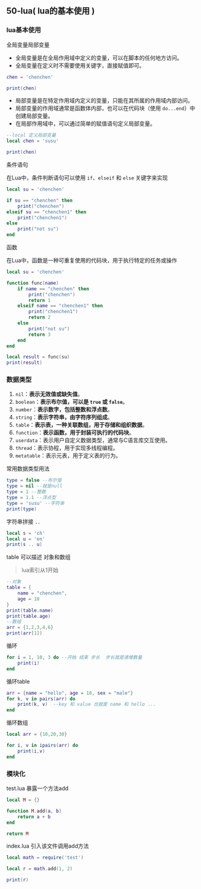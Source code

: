 ## 50-lua( lua的基本使用 )

### lua基本使用

全局变量局部变量

- 全局变量是在全局作用域中定义的变量，可以在脚本的任何地方访问。
- 全局变量在定义时不需要使用关键字，直接赋值即可。

```lua
chen = 'chenchen'

print(chen)
```

- 局部变量是在特定作用域内定义的变量，只能在其所属的作用域内部访问。
- 局部变量的作用域通常是函数体内部，也可以在代码块（使用 `do...end`）中创建局部变量。
- 在局部作用域中，可以通过简单的赋值语句定义局部变量。

```lua
--local 定义局部变量
local chen = 'susu'

print(chen)
```

条件语句

在Lua中，条件判断语句可以使用 `if`、`elseif` 和 `else` 关键字来实现

```lua
local su = 'chenchen'

if su == "chenchen" then
    print("chenchen")
elseif su == "chenchen1" then
    print("chenchen1")
else
    print("not su")
end
```

函数

在Lua中，函数是一种可重复使用的代码块，用于执行特定的任务或操作

```lua
local su = 'chenchen'

function func(name)
    if name == "chenchen" then
        print("chenchen")
        return 1
    elseif name == "chenchen1" then
        print("chenchen1")
        return 2
    else
        print("not su")
        return 3
    end
end

local result = func(su)
print(result)
```

### 数据类型

1. `nil`：**表示无效值或缺失值**。
2. `boolean`：**表示布尔值，可以是 `true` 或 `false`**。
3. `number`：**表示数字，包括整数和浮点数**。
4. `string`：**表示字符串，由字符序列组成**。
5. `table`：**表示表，一种关联数组，用于存储和组织数据**。
6. `function`：**表示函数，用于封装可执行的代码块**。
7. `userdata`：表示用户自定义数据类型，通常与C语言库交互使用。
8. `thread`：表示协程，用于实现多线程编程。
9. `metatable`：表示元表，用于定义表的行为。

常用数据类型用法

```lua
type = false --布尔值
type = nil --就是null
type = 1 --整数
type = 1.1 --浮点型
type = 'susu' --字符串
print(type)
```

字符串拼接 `..`

```lua
local s = 'ch'
local u = 'en'
print(s .. u)
```

table 可以描述 对象和数组

> lua索引从1开始

```lua
--对象
table = {
    name = "chenchen",
    age = 18
}
print(table.name)
print(table.age)
--数组
arr = {1,2,3,4,6}
print(arr[1])
```

循环

```lua
for i = 1, 10, 3 do --开始 结束 步长  步长就是递增数量
    print(i)
end
```

循环table

```lua
arr = {name = "hello", age = 18, sex = "male"}
for k, v in pairs(arr) do
    print(k, v)  --key 和 value 也就是 name 和 hello ...
end
```

循环数组

```lua
local arr = {10,20,30}

for i, v in ipairs(arr) do
    print(i,v)
end
```

### 模块化

test.lua 暴露一个方法add

```lua
local M = {}

function M.add(a, b)
    return a + b
end

return M
```

index.lua 引入该文件调用add方法

```lua
local math = require('test')

local r = math.add(1, 2)

print(r)
```
